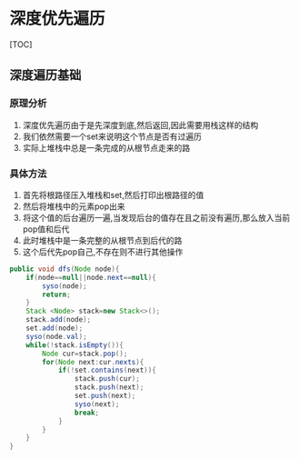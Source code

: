 # 深度优先遍历

[TOC]

## 深度遍历基础

### 原理分析

1. 深度优先遍历由于是先深度到底,然后返回,因此需要用栈这样的结构
2. 我们依然需要一个set来说明这个节点是否有过遍历
3. 实际上堆栈中总是一条完成的从根节点走来的路

### 具体方法

1.  首先将根路径压入堆栈和set,然后打印出根路径的值
2. 然后将堆栈中的元素pop出来
3. 将这个值的后台遍历一遍,当发现后台的值存在且之前没有遍历,那么放入当前pop值和后代
4. 此时堆栈中是一条完整的从根节点到后代的路
5. 这个后代先pop自己,不存在则不进行其他操作

```java
public void dfs(Node node){
    if(node==null||node.next==null){
        syso(node);
        return;
    }
    Stack <Node> stack=new Stack<>();
    stack.add(node);
    set.add(node);
    syso(node.val);
    while(!stack.isEmpty()){
        Node cur=stack.pop();
        for(Node next:cur.nexts){
            if(!set.contains(next)){
                stack.push(cur);
                stack.push(next);
                set.push(next);
                syso(next);
                break;
            }
        }
    }
}
```



